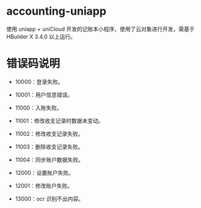 # accounting-uniapp
使用 uniapp + uniCloud 开发的记账本小程序，使用了云对象进行开发，需基于 HBuilder X 3.4.0 以上运行。

# 错误码说明
- 10000：登录失败。
- 10001：用户信息错误。

- 11000：入账失败。
- 11001：修改收支记录时数据未变动。
- 11002：修改收支记录失败。
- 11003：删除收支记录失败。
- 11004：同步账户数据失败。

- 12000：设置账户失败。
- 12001：修改账户失败。

- 13000：ocr 识别不出内容。
